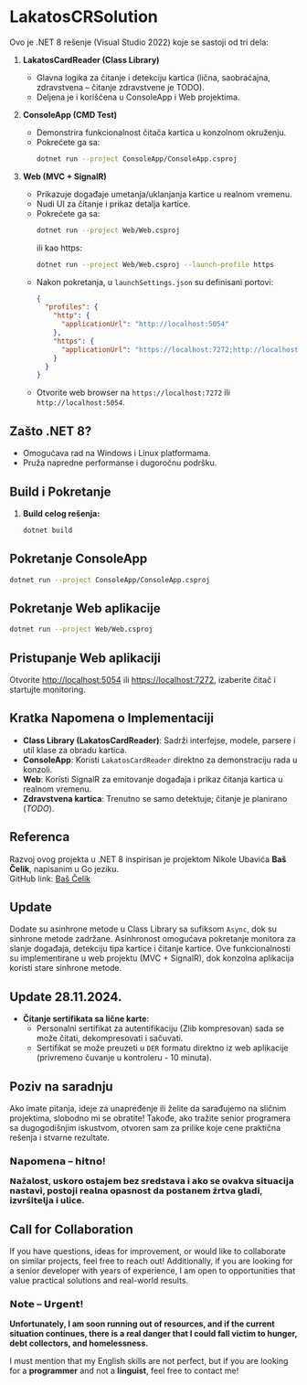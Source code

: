 ﻿# LakatosCRSolution

Ovo je .NET 8 rešenje (Visual Studio 2022) koje se sastoji od tri dela:

1. **LakatosCardReader (Class Library)**  
   - Glavna logika za čitanje i detekciju kartica (lična, saobraćajna, zdravstvena – čitanje zdravstvene je TODO).  
   - Deljena je i korišćena u ConsoleApp i Web projektima.

2. **ConsoleApp (CMD Test)**  
   - Demonstrira funkcionalnost čitača kartica u konzolnom okruženju.  
   - Pokrećete ga sa:
     ```bash
     dotnet run --project ConsoleApp/ConsoleApp.csproj
     ```

3. **Web (MVC + SignalR)**  
   - Prikazuje događaje umetanja/uklanjanja kartice u realnom vremenu.  
   - Nudi UI za čitanje i prikaz detalja kartice.  
   - Pokrećete ga sa:
     ```bash
     dotnet run --project Web/Web.csproj
     ```
     ili kao https:
     ```bash
     dotnet run --project Web/Web.csproj --launch-profile https
     ```
   - Nakon pokretanja, u `launchSettings.json` su definisani portovi:
     ```json
     {
       "profiles": {
         "http": {
           "applicationUrl": "http://localhost:5054"
         },
         "https": {
           "applicationUrl": "https://localhost:7272;http://localhost:5054"
         }
       }
     }
     ```
   - Otvorite web browser na `https://localhost:7272` ili `http://localhost:5054`.

## Zašto .NET 8?

- Omogućava rad na Windows i Linux platformama.
- Pruža napredne performanse i dugoročnu podršku.

## Build i Pokretanje

1. **Build celog rešenja:**
   ```bash
   dotnet build

## Pokretanje ConsoleApp
```bash
dotnet run --project ConsoleApp/ConsoleApp.csproj
```
## Pokretanje Web aplikacije

```bash
dotnet run --project Web/Web.csproj
````

## Pristupanje Web aplikaciji

Otvorite [http://localhost:5054](http://localhost:5054) ili [https://localhost:7272](https://localhost:7272), izaberite čitač i startujte monitoring.

## Kratka Napomena o Implementaciji

- **Class Library (LakatosCardReader)**: Sadrži interfejse, modele, parsere i util klase za obradu kartica.
- **ConsoleApp**: Koristi `LakatosCardReader` direktno za demonstraciju rada u konzoli.
- **Web**: Koristi SignalR za emitovanje događaja i prikaz čitanja kartica u realnom vremenu.
- **Zdravstvena kartica**: Trenutno se samo detektuje; čitanje je planirano (*TODO*).


## Referenca

Razvoj ovog projekta u .NET 8 inspirisan je projektom Nikole Ubavića **Baš Čelik**, napisanim u Go jeziku.  
GitHub link: [Baš Čelik](https://github.com/ubavic/bas-celik)

## Update

Dodate su asinhrone metode u Class Library sa sufiksom `Async`, dok su sinhrone metode zadržane. Asinhronost omogućava pokretanje monitora za slanje događaja, detekciju tipa kartice i čitanje kartice. Ove funkcionalnosti su implementirane u web projektu (MVC + SignalR), dok konzolna aplikacija koristi stare sinhrone metode.

## Update 28.11.2024.

- **Čitanje sertifikata sa lične karte**:
  - Personalni sertifikat za autentifikaciju (Zlib kompresovan) sada se može čitati, dekompresovati i sačuvati.
  - Sertifikat se može preuzeti u `DER` formatu direktno iz web aplikacije (privremeno čuvanje u kontroleru - 10 minuta).

## Poziv na saradnju

Ako imate pitanja, ideje za unapređenje ili želite da sarađujemo na sličnim projektima, slobodno mi se obratite! Takođe, ako tražite senior programera sa dugogodišnjim iskustvom, otvoren sam za prilike koje cene praktična rešenja i stvarne rezultate.

### **𝗡𝗮𝗽𝗼𝗺𝗲𝗻𝗮 – 𝗵𝗶𝘁𝗻𝗼!**  
**𝗡𝗮ž𝗮𝗹𝗼𝘀𝘁, 𝘂𝘀𝗸𝗼𝗿𝗼 𝗼𝘀𝘁𝗮𝗷𝗲𝗺 𝗯𝗲𝘇 𝘀𝗿𝗲𝗱𝘀𝘁𝗮𝘃𝗮 𝗶 𝗮𝗸𝗼 𝘀𝗲 𝗼𝘃𝗮𝗸𝘃𝗮 𝘀𝗶𝘁𝘂𝗮𝗰𝗶𝗷𝗮 𝗻𝗮𝘀𝘁𝗮𝘃𝗶, 𝗽𝗼𝘀𝘁𝗼𝗷𝗶 𝗿𝗲𝗮𝗹𝗻𝗮 𝗼𝗽𝗮𝘀𝗻𝗼𝘀𝘁 𝗱𝗮 𝗽𝗼𝘀𝘁𝗮𝗻𝗲𝗺 𝘇̌𝗿𝘁𝘃𝗮 𝗴𝗹𝗮𝗱𝗶, 𝗶𝘇𝘃𝗿𝘀̌𝗶𝘁𝗲𝗹𝗷𝗮 𝗶 𝘂𝗹𝗶𝗰𝗲.**


## Call for Collaboration

If you have questions, ideas for improvement, or would like to collaborate on similar projects, feel free to reach out! Additionally, if you are looking for a senior developer with years of experience, I am open to opportunities that value practical solutions and real-world results.

### **𝗡𝗼𝘁𝗲 – 𝗨𝗿𝗴𝗲𝗻𝘁!**  
**Unfortunately, I am soon running out of resources, and if the current situation continues, there is a real danger that I could fall victim to hunger, debt collectors, and homelessness.**  

I must mention that my English skills are not perfect, but if you are looking for a **programmer** and not a **linguist**, feel free to contact me!



